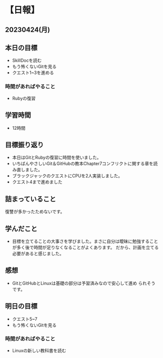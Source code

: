 # 【日報】
## 20230424(月)
## 本日の目標
- SkillDocを読む
- もう怖くないGitを見る
- クエスト1~3を進める
### 時間があればやること
- Rubyの復習
## 学習時間
- 12時間
## 目標振り返り
- 本日はGitとRubyの復習に時間を使いました。
- いちばんやさしいGit＆GitHubの教本Chapter7コンフリクトに関する章を読み直しました。
- ブラックジャックのクエストにCPUを2人実装しました。
- クエスト4まで進めました
## 詰まっていること
復讐が多かったためないです。
## 学んだこと
- 目標を立てることの大事さを学びました。まさに自分は曖昧に勉強することが多く後で時間が足りなくなることがよくあります。
だから、計画を立てる必要があると感じました。
## 感想
- GitとGitHubとLinuxは基礎の部分は予習済みなので安心して進め
られそうです。
## 明日の目標
- クエスト5~7
- もう怖くないGitを見る

### 時間があればやること
- Linuxの新しい教科書を読む
